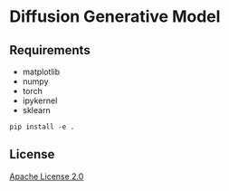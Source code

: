 # Diffusion Generative Model

## Requirements

* matplotlib
* numpy
* torch
* ipykernel
* sklearn

```shell
pip install -e .

```

## License
[Apache License 2.0](https://github.com/MatthieuSarkis/Diffusion-Generative-Model/blob/master/LICENSE)